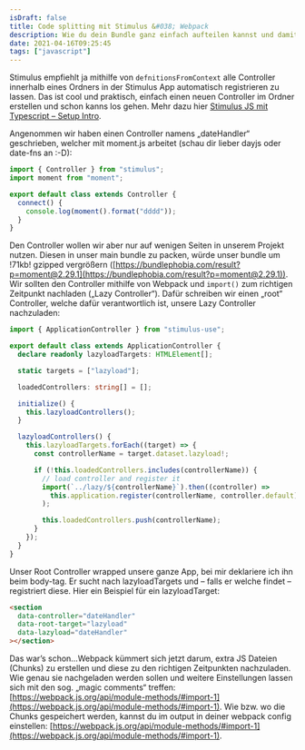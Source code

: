 ```yaml
---
isDraft: false
title: Code splitting mit Stimulus &#038; Webpack
description: Wie du dein Bundle ganz einfach aufteilen kannst und damit bessere Perfomance erreichst.
date: 2021-04-16T09:25:45
tags: ["javascript"]
---
```


Stimulus empfiehlt ja mithilfe von `defnitionsFromContext` alle Controller innerhalb eines Ordners in der Stimulus App automatisch registrieren zu lassen. Das ist cool und praktisch, einfach einen neuen Controller im Ordner erstellen und schon kanns los gehen. Mehr dazu hier [Stimulus JS mit Typescript – Setup Intro](https://siblanco.dev/blog/stimulus-js-mit-typescript-setup-intro/).

Angenommen wir haben einen Controller namens „dateHandler“ geschrieben, welcher mit moment.js arbeitet (schau dir lieber dayjs oder date-fns an :-D):

```typescript
import { Controller } from "stimulus";
import moment from "moment";

export default class extends Controller {
  connect() {
    console.log(moment().format("dddd"));
  }
}
```

Den Controller wollen wir aber nur auf wenigen Seiten in unserem Projekt nutzen. Diesen in unser main bundle zu packen, würde unser bundle um !71kb! gzipped vergrößern ([https://bundlephobia.com/result?p=moment@2.29.1](https://bundlephobia.com/result?p=moment@2.29.1)). Wir sollten den Controller mithilfe von Webpack und `import()` zum richtigen Zeitpunkt nachladen („Lazy Controller“). Dafür schreiben wir einen „root“ Controller, welche dafür verantwortlich ist, unsere Lazy Controller nachzuladen:

```typescript
import { ApplicationController } from "stimulus-use";

export default class extends ApplicationController {
  declare readonly lazyloadTargets: HTMLElement[];

  static targets = ["lazyload"];

  loadedControllers: string[] = [];

  initialize() {
    this.lazyloadControllers();
  }

  lazyloadControllers() {
    this.lazyloadTargets.forEach((target) => {
      const controllerName = target.dataset.lazyload!;

      if (!this.loadedControllers.includes(controllerName)) {
        // load controller and register it
        import(`../lazy/${controllerName}`).then((controller) =>
          this.application.register(controllerName, controller.default),
        );

        this.loadedControllers.push(controllerName);
      }
    });
  }
}
```

Unser Root Controller wrapped unsere ganze App, bei mir deklariere ich ihn beim body-tag. Er sucht nach lazyloadTargets und – falls er welche findet – registriert diese. Hier ein Beispiel für ein lazyloadTarget:

```html
<section
  data-controller="dateHandler"
  data-root-target="lazyload"
  data-lazyload="dateHandler"
></section>
```

Das war’s schon…Webpack kümmert sich jetzt darum, extra JS Dateien (Chunks) zu erstellen und diese zu den richtigen Zeitpunkten nachzuladen. Wie genau sie nachgeladen werden sollen und weitere Einstellungen lassen sich mit den sog. „magic comments“ treffen: [https://webpack.js.org/api/module-methods/#import-1](https://webpack.js.org/api/module-methods/#import-1). Wie bzw. wo die Chunks gespeichert werden, kannst du im output in deiner webpack config einstellen: [https://webpack.js.org/api/module-methods/#import-1](https://webpack.js.org/api/module-methods/#import-1).
